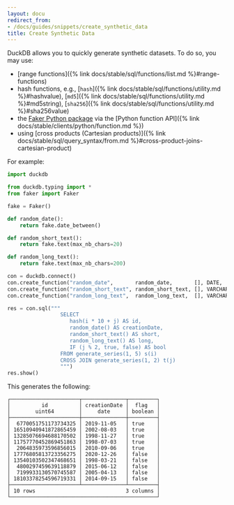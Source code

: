 ```yaml
---
layout: docu
redirect_from:
- /docs/guides/snippets/create_synthetic_data
title: Create Synthetic Data
---
```


DuckDB allows you to quickly generate synthetic datasets. To do so, you may use:

* [range functions]({% link docs/stable/sql/functions/list.md %}#range-functions)
* hash functions, e.g.,
  [`hash`]({% link docs/stable/sql/functions/utility.md %}#hashvalue),
  [`md5`]({% link docs/stable/sql/functions/utility.md %}#md5string),
  [`sha256`]({% link docs/stable/sql/functions/utility.md %}#sha256value)
* the [Faker Python package](https://faker.readthedocs.io/) via the [Python function API]({% link docs/stable/clients/python/function.md %})
* using [cross products (Cartesian products)]({% link docs/stable/sql/query_syntax/from.md %}#cross-product-joins-cartesian-product)

For example:

```python
import duckdb

from duckdb.typing import *
from faker import Faker

fake = Faker()

def random_date():
    return fake.date_between()

def random_short_text():
    return fake.text(max_nb_chars=20)

def random_long_text():
    return fake.text(max_nb_chars=200)

con = duckdb.connect()
con.create_function("random_date",       random_date,       [], DATE,    type="native", side_effects=True)
con.create_function("random_short_text", random_short_text, [], VARCHAR, type="native", side_effects=True)
con.create_function("random_long_text",  random_long_text,  [], VARCHAR, type="native", side_effects=True)

res = con.sql("""
                 SELECT
                    hash(i * 10 + j) AS id,
                    random_date() AS creationDate,
                    random_short_text() AS short,
                    random_long_text() AS long,
                    IF (j % 2, true, false) AS bool
                 FROM generate_series(1, 5) s(i)
                 CROSS JOIN generate_series(1, 2) t(j)
                 """)
res.show()
```

This generates the following:

```text
┌──────────────────────┬──────────────┬─────────┐
│          id          │ creationDate │  flag   │
│        uint64        │     date     │ boolean │
├──────────────────────┼──────────────┼─────────┤
│  6770051751173734325 │ 2019-11-05   │ true    │
│ 16510940941872865459 │ 2002-08-03   │ true    │
│ 13285076694688170502 │ 1998-11-27   │ true    │
│ 11757770452869451863 │ 1998-07-03   │ true    │
│  2064835973596856015 │ 2010-09-06   │ true    │
│ 17776805813723356275 │ 2020-12-26   │ false   │
│ 13540103502347468651 │ 1998-03-21   │ false   │
│  4800297459639118879 │ 2015-06-12   │ false   │
│  7199933130570745587 │ 2005-04-13   │ false   │
│ 18103378254596719331 │ 2014-09-15   │ false   │
├──────────────────────┴──────────────┴─────────┤
│ 10 rows                             3 columns │
└───────────────────────────────────────────────┘
```
